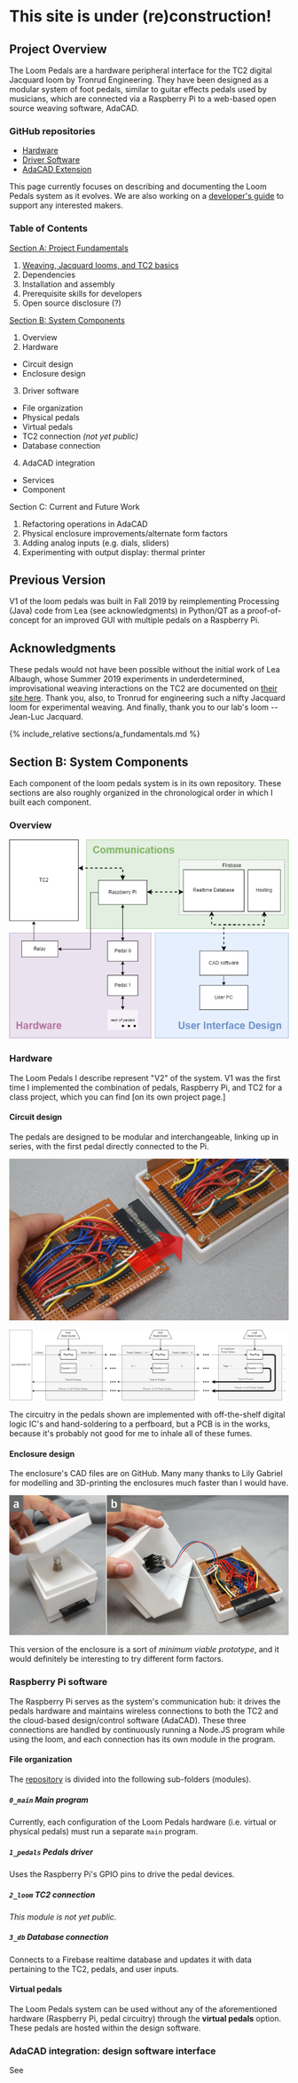 # This site is under (re)construction!

## Project Overview

The Loom Pedals are a hardware peripheral interface for the TC2 digital Jacquard loom by Tronrud Engineering. They have been designed as a modular system of foot pedals, similar to guitar effects pedals used by musicians, which are connected via a Raspberry Pi to a web-based open source weaving software, AdaCAD.

### GitHub repositories
* [Hardware](https://github.com/UnstableDesign/Loom-Pedals-Hardware/)
* [Driver Software](https://github.com/UnstableDesign/Loom-Pedals-Raspberry-Pi)
* [AdaCAD Extension](https://github.com/UnstableDesign/Loom-Pedals-AdaCAD)

This page currently focuses on describing and documenting the Loom Pedals system as it evolves. We are also working on a [developer's guide](sections/dev-guide.md) to support any interested makers.

### Table of Contents

[Section A: Project Fundamentals](#section-a-project-fundamentals)

1. [Weaving, Jacquard looms, and TC2 basics](#weaving-jacquard-looms-and-tc2-basics)
2. Dependencies
3. Installation and assembly
4. Prerequisite skills for developers
5. Open source disclosure (?)

[Section B: System Components](#section-b-system-components)

1. Overview
2. Hardware
  * Circuit design
  * Enclosure design
3. Driver software
  * File organization
  * Physical pedals
  * Virtual pedals
  * TC2 connection *(not yet public)*
  * Database connection
4. AdaCAD integration
  * Services
  * Component

Section C: Current and Future Work

1. Refactoring operations in AdaCAD
2. Physical enclosure improvements/alternate form factors
3. Adding analog inputs (e.g. dials, sliders)
4. Experimenting with output display: thermal printer

## Previous Version

V1 of the loom pedals was built in Fall 2019 by reimplementing Processing (Java) code from Lea (see acknowledgments) in Python/QT as a proof-of-concept for an improved GUI with multiple pedals on a Raspberry Pi.

## Acknowledgments

These pedals would not have been possible without the initial work of Lea Albaugh, whose Summer 2019 experiments in underdetermined, improvisational weaving interactions on the TC2 are documented on [their site here](http://www.lea.zone/underdetermined_handweaving.html "Underdetermined Handweaving"). Thank you, also, to Tronrud for engineering such a nifty Jacquard loom for experimental weaving. And finally, thank you to our lab's loom -- Jean-Luc Jacquard. 

{% include_relative sections/a_fundamentals.md %}

## Section B: System Components

Each component of the loom pedals system is in its own repository. These sections are also roughly organized in the chronological order in which I built each component.

### Overview

![image description TODO](./sysConnections.png)

### Hardware

The Loom Pedals I describe represent "V2" of the system. V1 was the first time I implemented the combination of pedals, Raspberry Pi, and TC2 for a class project, which you can find \[on its own project page.\]

#### Circuit design

The pedals are designed to be modular and interchangeable, linking up in series, with the first pedal directly connected to the Pi.

![image description TODO](./hardware/connect.jpg)

![image description TODO](./hardware/pedalCircuitLogic.png)

The circuitry in the pedals shown are implemented with off-the-shelf digital logic IC's and hand-soldering to a perfboard, but a PCB is in the works, because it's probably not good for me to inhale all of these fumes.

#### Enclosure design

The enclosure's CAD files are on GitHub. Many many thanks to Lily Gabriel for modelling and 3D-printing the enclosures much faster than I would have.

![image description TODO](./hardware/pedal-enclosure.jpg)

This version of the enclosure is a sort of *minimum viable prototype*, and it would definitely be interesting to try different form factors.

### Raspberry Pi software

The Raspberry Pi serves as the system's communication hub: it drives the pedals hardware and maintains wireless connections to both the TC2 and the cloud-based design/control software (AdaCAD). These three connections are handled by continuously running a Node.JS program while using the loom, and each connection has its own module in the program.

#### File organization

The [repository](https://github.com/UnstableDesign/Loom-Pedals-Raspberry-Pi) is divided into the following sub-folders (modules).

##### `0_main` Main program

Currently, each configuration of the Loom Pedals hardware (i.e. virtual or physical pedals) must run a separate `main` program. 

##### `1_pedals` Pedals driver

Uses the Raspberry Pi's GPIO pins to drive the pedal devices.

##### `2_loom` TC2 connection

*This module is not yet public.*

##### `3_db` Database connection

Connects to a Firebase realtime database and updates it with data pertaining to the TC2, pedals, and user inputs.

#### Virtual pedals

The Loom Pedals system can be used without any of the aforementioned hardware (Raspberry Pi, pedal circuitry) through the **virtual pedals** option. These pedals are hosted within the design software.

### AdaCAD integration: design software interface

See 

<!-- fill in -->
